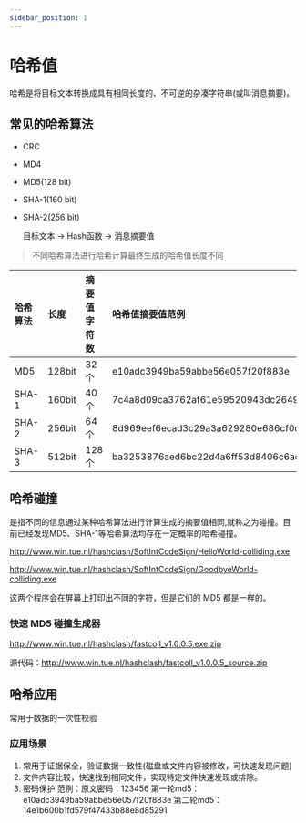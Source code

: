 ```yaml
---
sidebar_position: 1
---
```


# 哈希值
哈希是将目标文本转换成具有相同长度的、不可逆的杂凑字符串(或叫消息摘要)。

## 常见的哈希算法

- CRC

- MD4

- MD5(128 bit)

- SHA-1(160 bit)

- SHA-2(256 bit)

  目标文本 → Hash函数 → 消息摘要值

> 不同哈希算法进行哈希计算最终生成的哈希值长度不同

| 哈希算法 | 长度   | 摘要值字符数 | 哈希值摘要值范例                                             |
| :------- | :----- | :----------- | :----------------------------------------------------------- |
| MD5      | 128bit | 32个         | e10adc3949ba59abbe56e057f20f883e                             |
| SHA-1    | 160bit | 40个         | 7c4a8d09ca3762af61e59520943dc26494f8941b                     |
| SHA-2    | 256bit | 64个         | 8d969eef6ecad3c29a3a629280e686cf0c3f5d5a86aff3ca12020c923adc6c92 |
| SHA-3    | 512bit | 128个        | ba3253876aed6bc22d4a6ff53d8406c6ad864195ed144ab5c87621b6c233b548baeae6956df346ec8c17f5ea10f35ee3cbc514797ed7ddd3145464e2a0bab413 |

## 哈希碰撞

是指不同的信息通过某种哈希算法进行计算生成的摘要值相同,就称之为碰撞。目前已经发现MD5、SHA-1等哈希算法均存在一定概率的哈希碰撞。

http://www.win.tue.nl/hashclash/SoftIntCodeSign/HelloWorld-colliding.exe

http://www.win.tue.nl/hashclash/SoftIntCodeSign/GoodbyeWorld-colliding.exe

这两个程序会在屏幕上打印出不同的字符，但是它们的 MD5 都是一样的。

### 快速 MD5 碰撞生成器

http://www.win.tue.nl/hashclash/fastcoll_v1.0.0.5.exe.zip

源代码：http://www.win.tue.nl/hashclash/fastcoll_v1.0.0.5_source.zip

## 哈希应用

常用于数据的一次性校验

### 应用场景

1. 常用于证据保全，验证数据一致性(磁盘或文件内容被修改，可快速发现问题)
2. 文件内容比较，快速找到相同文件，实现特定文件快速发现或排除。
3. 密码保护
   范例：原文密码：123456
   第一轮md5：e10adc3949ba59abbe56e057f20f883e
   第二轮md5：14e1b600b1fd579f47433b88e8d85291
